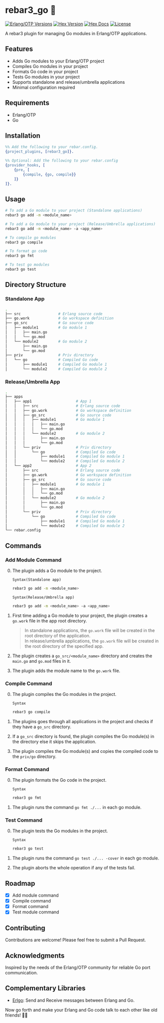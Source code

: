 # rebar3_go 🚀

[![Erlang/OTP Versions](https://img.shields.io/badge/erlang%2Fotp-27-blue)](http://www.erlang.org)
[![Hex Version](https://img.shields.io/hexpm/v/rebar3_go
)](https://hex.pm/packages/rebar3_go)
[![Hex Docs](https://img.shields.io/badge/hex-docs-lightgreen.svg)](https://hexdocs.pm/rebar3_go/)
[![License](https://img.shields.io/github/license/mochams/rebar3_go)](https://github.com/mochams/rebar3_go)

A rebar3 plugin for managing Go modules in Erlang/OTP applications.

## Features

- Adds Go modules to your Erlang/OTP project
- Compiles Go modules in your project
- Formats Go code in your project
- Tests Go modules in your project
- Supports standalone and release/umbrella applications
- Minimal configuration required

## Requirements

- Erlang/OTP
- Go

## Installation

```erlang
%% Add the following to your rebar.config. 
{project_plugins, [rebar3_go]}.

%% Optional: Add the following to your rebar.config
{provider_hooks, [
    {pre, [
        {compile, {go, compile}}
    ]}
]}.
```

## Usage

```bash
# To add a Go module to your project (Standalone applications)
rebar3 go add -m <module_name>

# To add a Go module to your project (Release/Umbrella applications)
rebar3 go add -m <module_name> -a <app_name>

# To compile go modules
rebar3 go compile

# To format go code
rebar3 go fmt

# To test go modules
rebar3 go test
```

## Directory Structure

### Standalone App

```bash
.
├── src                 # Erlang source code    
├── go.work             # Go workspace definition
├── go_src              # Go source code
│   ├── module1         # Go module 1
│   │   ├── main.go
│   │   └── go.mod
│   └── module2         # Go module 2
│       ├── main.go
│       └── go.mod
├── priv                # Priv directory
│   └── go              # Compiled Go code
│       ├── module1     # Compiled Go module 1
│       └── module2     # Compiled Go module 2
```

### Release/Umbrella App

```bash
.
├── apps
│   ├── app1                    # App 1
│   │   ├── src                 # Erlang source code
│   │   ├── go.work             # Go workspace definition
│   │   ├── go_src              # Go source code
│   │   │   ├── module1         # Go module 1
│   │   │   │   ├── main.go
│   │   │   │   └── go.mod
│   │   │   └── module2         # Go module 2
│   │   │       ├── main.go
│   │   │       └── go.mod
│   │   └── priv                # Priv directory
│   │       └── go              # Compiled Go code
│   │           ├── module1     # Compiled Go module 1
│   │           └── module2     # Compiled Go module 2
│   └── app2                    # App 2
│       ├── src                 # Erlang source code
│       ├── go.work             # Go workspace definition
│       ├── go_src              # Go source code
│       │   ├── module1         # Go module 1
│       │   │   ├── main.go
│       │   │   └── go.mod
│       │   └── module2         # Go module 2
│       │       ├── main.go
│       │       └── go.mod
│       └── priv                # Priv directory
│           └── go              # Compiled Go code
│               ├── module1     # Compiled Go module 1
│               └── module2     # Compiled Go module 2
└── rebar.config
```

## Commands

### Add Module Command

0. The plugin adds a Go module to the project.

    `Syntax(Standalone app)`

    ```bash
    rebar3 go add -m <module_name>
    ```

    `Syntax(Release/Umbrella app)`

    ```bash
    rebar3 go add -m <module_name> -a <app_name>
    ```

1. First time adding a Go module to your project, the plugin creates a `go.work` file in the app root directory.

    > In standalone applications, the `go.work` file will be created in the root directory of the application.  
    > In release/umbrella applications, the `go.work` file will be created in the root directory of the specified app.

2. The plugin creates a `go_src/<module_name>` directory and creates the `main.go` and `go.mod` files in it.

3. The plugin adds the module name to the `go.work` file.

### Compile Command

0. The plugin compiles the Go modules in the project.

    `Syntax`

    ```bash
    rebar3 go compile
    ```

1. The plugins goes through all applications in the project and checks if they have a `go_src` directory.

2. If a `go_src` directory is found, the plugin compiles the Go module(s) in the directory else it skips the application.

3. The plugin compiles the Go module(s) and copies the compiled code to the `priv/go` directory.

### Format Command

0. The plugin formats the Go code in the project.

    `Syntax`

    ```bash
    rebar3 go fmt
    ```

1. The plugin runs the command `go fmt ./...` in each go module.

### Test Command

0. The plugin tests the Go modules in the project.

    `Syntax`

    ```bash
    rebar3 go test
    ```

1. The plugin runs the command `go test ./... -cover` in each go module.

2. The plugin aborts the whole operation if any of the tests fail.

## Roadmap

- [x] Add module command
- [x] Compile command
- [x] Format command
- [x] Test module command

## Contributing

Contributions are welcome! Please feel free to submit a Pull Request.

## Acknowledgments

Inspired by the needs of the Erlang/OTP community for reliable Go port communication.

## Complementary Libraries

- [Erlgo](https://github.com/mochams/erlgo): Send and Receive messages between Erlang and Go.

Now go forth and make your Erlang and Go code talk to each other like old friends! 🚀✨
